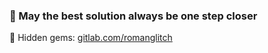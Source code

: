### 🚀 May the best solution always be one step closer
🔖 Hidden gems: [gitlab.com/romanglitch](https://gitlab.com/romanglitch)
